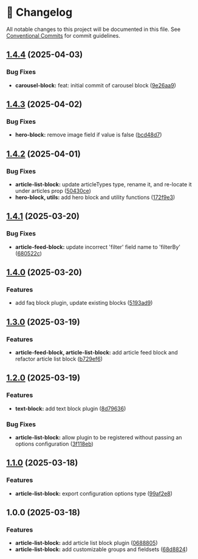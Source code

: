 <!-- markdownlint-disable --><!-- textlint-disable -->

# 📓 Changelog

All notable changes to this project will be documented in this file. See
[Conventional Commits](https://conventionalcommits.org) for commit guidelines.

## [1.4.4](https://github.com/jamestrenda/sanity-plugin-page-blocks/compare/v1.4.3...v1.4.4) (2025-04-03)

### Bug Fixes

- **carousel-block:** feat: initial commit of carousel block ([9e26aa9](https://github.com/jamestrenda/sanity-plugin-page-blocks/commit/9e26aa92fae25bd2b8808383072e26722f612d67))

## [1.4.3](https://github.com/jamestrenda/sanity-plugin-page-blocks/compare/v1.4.2...v1.4.3) (2025-04-02)

### Bug Fixes

- **hero-block:** remove image field if value is false ([bcd48d7](https://github.com/jamestrenda/sanity-plugin-page-blocks/commit/bcd48d73356a0a4500a368181ac2edf37967d177))

## [1.4.2](https://github.com/jamestrenda/sanity-plugin-page-blocks/compare/v1.4.1...v1.4.2) (2025-04-01)

### Bug Fixes

- **article-list-block:** update articleTypes type, rename it, and re-locate it under articles prop ([50430ce](https://github.com/jamestrenda/sanity-plugin-page-blocks/commit/50430ce4d6992fc554c882c38c142180b58df315))
- **hero-block, utils:** add hero block and utility functions ([172f9e3](https://github.com/jamestrenda/sanity-plugin-page-blocks/commit/172f9e36350b1eeee0d898a5dae17d9cfa345b6a))

## [1.4.1](https://github.com/jamestrenda/sanity-plugin-page-blocks/compare/v1.4.0...v1.4.1) (2025-03-20)

### Bug Fixes

- **article-feed-block:** update incorrect 'filter' field name to 'filterBy' ([680522c](https://github.com/jamestrenda/sanity-plugin-page-blocks/commit/680522c1d6bc4693a2e0adab25c0d2f0af8a69b3))

## [1.4.0](https://github.com/jamestrenda/sanity-plugin-page-blocks/compare/v1.3.0...v1.4.0) (2025-03-20)

### Features

- add faq block plugin, update existing blocks ([5193ad9](https://github.com/jamestrenda/sanity-plugin-page-blocks/commit/5193ad995a4137840fa75e79ae41b925863e19de))

## [1.3.0](https://github.com/jamestrenda/sanity-plugin-page-blocks/compare/v1.2.0...v1.3.0) (2025-03-19)

### Features

- **article-feed-block, article-list-block:** add article feed block and refactor article list block ([b729ef6](https://github.com/jamestrenda/sanity-plugin-page-blocks/commit/b729ef64f0795a42755b24e8df330552bf7b1726))

## [1.2.0](https://github.com/jamestrenda/sanity-plugin-page-blocks/compare/v1.1.0...v1.2.0) (2025-03-19)

### Features

- **text-block:** add text block plugin ([8d79636](https://github.com/jamestrenda/sanity-plugin-page-blocks/commit/8d7963603a677bcc984b19e0412c8ddd9b5c6887))

### Bug Fixes

- **article-list-block:** allow plugin to be registered without passing an options configuration ([3f118eb](https://github.com/jamestrenda/sanity-plugin-page-blocks/commit/3f118ebfc15127147432cb1d868f0f3988da4867))

## [1.1.0](https://github.com/jamestrenda/sanity-plugin-page-blocks/compare/v1.0.0...v1.1.0) (2025-03-18)

### Features

- **article-list-block:** export configuration options type ([99af2e8](https://github.com/jamestrenda/sanity-plugin-page-blocks/commit/99af2e8fb90119a0475356a86b98d13dd383b7e5))

## 1.0.0 (2025-03-18)

### Features

- **article-list-block:** add article list block plugin ([0688805](https://github.com/jamestrenda/sanity-plugin-page-blocks/commit/0688805433cfe29b2d34a4b3207b9d0878ab97c4))
- **article-list-block:** add customizable groups and fieldsets ([68d8824](https://github.com/jamestrenda/sanity-plugin-page-blocks/commit/68d882442f7f1cb05ecfaa1be521476527c11275))
